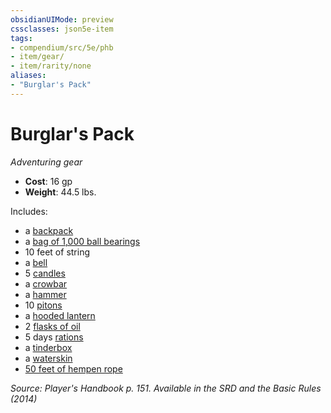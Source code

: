 ```yaml
---
obsidianUIMode: preview
cssclasses: json5e-item
tags:
- compendium/src/5e/phb
- item/gear/
- item/rarity/none
aliases: 
- "Burglar's Pack"
---
```

# Burglar's Pack
*Adventuring gear*  

- **Cost**: 16 gp
- **Weight**: 44.5 lbs.

Includes:

- a [backpack](Mechanics/items/backpack.md)  
- a [bag of 1,000 ball bearings](Mechanics/items/ball-bearings-bag-of-1000.md)  
- 10 feet of string  
- a [bell](Mechanics/items/bell.md)  
- 5 [candles](Mechanics/items/candle.md)  
- a [crowbar](Mechanics/items/crowbar.md)  
- a [hammer](Mechanics/items/hammer.md)  
- 10 [pitons](Mechanics/items/piton.md)  
- a [hooded lantern](Mechanics/items/hooded-lantern.md)  
- 2 [flasks of oil](Mechanics/items/oil-flask.md)  
- 5 days [rations](Mechanics/items/rations-1-day.md)  
- a [tinderbox](Mechanics/items/tinderbox.md)  
- a [waterskin](Mechanics/items/waterskin.md)  
- [50 feet of hempen rope](Mechanics/items/hempen-rope-50-feet.md)  

*Source: Player's Handbook p. 151. Available in the <span title='Systems Reference Document (5.1)'>SRD</span> and the Basic Rules (2014)*